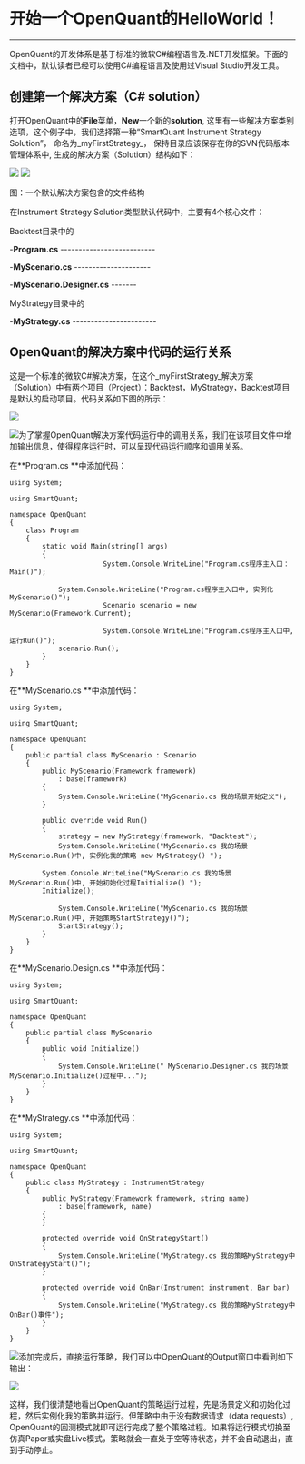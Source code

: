 # 开始一个OpenQuant的HelloWorld！

---

OpenQuant的开发体系是基于标准的微软C\#编程语言及.NET开发框架。下面的文档中，默认读者已经可以使用C\#编程语言及使用过Visual Studio开发工具。

## 创建第一个解决方案（C\# solution）

打开OpenQuant中的**File**菜单，**New**一个新的**solution**, 这里有一些解决方案类别选项，这个例子中，我们选择第一种“SmartQuant Instrument Strategy Solution”， 命名为_myFirstStrategy_， 保持目录应该保存在你的SVN代码版本管理体系中, 生成的解决方案（Solution）结构如下：

![](/assets/myFirstStrategyTreeDos.png)      ![](/assets/myFirstStrategyFilesTreeOQ.png)

图：一个默认解决方案包含的文件结构

在Instrument Strategy Solution类型默认代码中，主要有4个核心文件：

Backtest目录中的

-**Program.cs** --------------------------

-**MyScenario.cs** ---------------------

-**MyScenario.Designer.cs** -------

MyStrategy目录中的

-**MyStrategy.cs** -----------------------

## OpenQuant的解决方案中代码的运行关系

这是一个标准的微软C\#解决方案，在这个_myFirstStrategy_解决方案（Solution）中有两个项目（Project）：Backtest，MyStrategy，Backtest项目是默认的启动项目。代码关系如下图的所示：

![](/assets/myFirstStrategyCodeMap.png)

![](/icons/icon_labtubeBlue.ico)为了掌握OpenQuant解决方案代码运行中的调用关系，我们在该项目文件中增加输出信息，使得程序运行时，可以呈现代码运行顺序和调用关系。

在**Program.cs **中添加代码：

```
using System;

using SmartQuant;

namespace OpenQuant
{
    class Program
    {
        static void Main(string[] args)
        {
                       System.Console.WriteLine("Program.cs程序主入口： Main()");

            System.Console.WriteLine("Program.cs程序主入口中, 实例化MyScenario()");
                       Scenario scenario = new MyScenario(Framework.Current);

                       System.Console.WriteLine("Program.cs程序主入口中, 运行Run()");
            scenario.Run();
        }
    }
}
```

在**MyScenario.cs **中添加代码：

```
using System;

using SmartQuant;

namespace OpenQuant
{
    public partial class MyScenario : Scenario
    {
        public MyScenario(Framework framework)
            : base(framework)
        {
            System.Console.WriteLine("MyScenario.cs 我的场景开始定义");
        }

        public override void Run()
        {
            strategy = new MyStrategy(framework, "Backtest");
            System.Console.WriteLine("MyScenario.cs 我的场景MyScenario.Run()中, 实例化我的策略 new MyStrategy() ");

        System.Console.WriteLine("MyScenario.cs 我的场景MyScenario.Run()中, 开始初始化过程Initialize() ");
        Initialize();

            System.Console.WriteLine("MyScenario.cs 我的场景MyScenario.Run()中, 开始策略StartStrategy()");
            StartStrategy();
        }
    }
}
```

在**MyScenario.Design.cs **中添加代码：

```
using System;

using SmartQuant;

namespace OpenQuant
{
    public partial class MyScenario
    {
        public void Initialize()
        {
            System.Console.WriteLine(" MyScenario.Designer.cs 我的场景MyScenario.Initialize()过程中...");
        }
    }
}
```

在**MyStrategy.cs **中添加代码：

```
using System;

using SmartQuant;

namespace OpenQuant
{
    public class MyStrategy : InstrumentStrategy
    {
        public MyStrategy(Framework framework, string name)
            : base(framework, name)
        {
        }

        protected override void OnStrategyStart()
        {
            System.Console.WriteLine("MyStrategy.cs 我的策略MyStrategy中OnStrategyStart()");
        }

        protected override void OnBar(Instrument instrument, Bar bar)
        {
            System.Console.WriteLine("MyStrategy.cs 我的策略MyStrategy中OnBar()事件");
        }
    }
}
```

![](/icons/icon_labtubeOrg.ico)添加完成后，直接运行策略，我们可以中OpenQuant的Output窗口中看到如下输出：

![](/assets/HelloWorldOutput01.png)

这样，我们很清楚地看出OpenQuant的策略运行过程，先是场景定义和初始化过程，然后实例化我的策略并运行。但策略中由于没有数据请求（data requests）, OpenQuant的回测模式就即可运行完成了整个策略过程。如果将运行模式切换至仿真Paper或实盘Live模式，策略就会一直处于空等待状态，并不会自动退出，直到手动停止。

